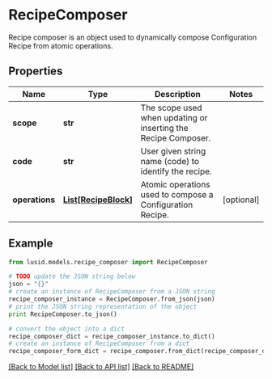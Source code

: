 # RecipeComposer

Recipe composer is an object used to dynamically compose Configuration Recipe from atomic operations.

## Properties
Name | Type | Description | Notes
------------ | ------------- | ------------- | -------------
**scope** | **str** | The scope used when updating or inserting the Recipe Composer. | 
**code** | **str** | User given string name (code) to identify the recipe. | 
**operations** | [**List[RecipeBlock]**](RecipeBlock.md) | Atomic operations used to compose a Configuration Recipe. | [optional] 

## Example

```python
from lusid.models.recipe_composer import RecipeComposer

# TODO update the JSON string below
json = "{}"
# create an instance of RecipeComposer from a JSON string
recipe_composer_instance = RecipeComposer.from_json(json)
# print the JSON string representation of the object
print RecipeComposer.to_json()

# convert the object into a dict
recipe_composer_dict = recipe_composer_instance.to_dict()
# create an instance of RecipeComposer from a dict
recipe_composer_form_dict = recipe_composer.from_dict(recipe_composer_dict)
```
[[Back to Model list]](../README.md#documentation-for-models) [[Back to API list]](../README.md#documentation-for-api-endpoints) [[Back to README]](../README.md)



